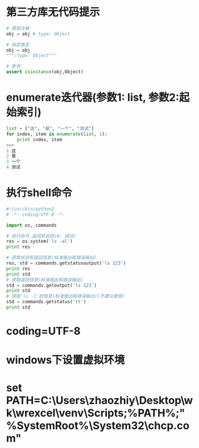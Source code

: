 # 第三方库无代码提示
```python
# 类型注解
obj = obj # type: Object

# 指定类型
obj = obj
""":type: Object"""

# 断言
assert isinstance(obj,Object)
```

# enumerate迭代器(参数1: list, 参数2:起始索引)
```python
list = ["这", "是", "一个", "测试"]
for index, item in enumerate(list, 1):
    print index, item
>>>
1 这
2 是
3 一个
4 测试
```


# 执行shell命令
```python
#!/usr/bin/python2
# -*- coding:UTF-8 -*-

import os, commands

# 执行命令,返回状态码(0: 成功)
res = os.system('ls -al')
print res

# 获取状态和返回信息(标准输出和错误输出)
res, std = commands.getstatusoutput('ls 123')
print res
print std
# 获取返回信息(标准输出和错误输出)
std = commands.getoutput('ls 123')
print std
# 获取'ls -l'的信息(标准使出和错误输出)[不建议使用]
std = commands.getstatus('tt')
print std
```




# coding=UTF-8
# windows下设置虚拟环境
# set PATH=C:\Users\zhaozhiy\Desktop\wk\wrexcel\venv\Scripts;%PATH%;"%SystemRoot%\System32\chcp.com"